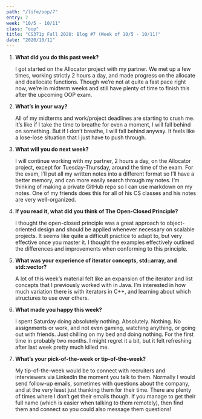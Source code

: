 ```yaml
---
path: "/life/oop/7"
entry: 7
week: "10/5 - 10/11"
class: "oop"
title: "CS371p Fall 2020: Blog #7 (Week of 10/5 - 10/11)"
date: "2020/10/11"
---
```


1. **What did you do this past week?**

   I got started on the Allocator project with my partner. We met up a few times, working strictly 2 hours a day, and made progress on the allocate and deallocate functions. Though we’re not at quite a fast pace right now, we’re in midterm weeks and still have plenty of time to finish this after the upcoming OOP exam.

1. **What’s in your way?**

   All of my midterms and work/project deadlines are starting to crush me. It’s like if I take the time to breathe for even a moment, I will fall behind on something. But if I don’t breathe, I will fall behind anyway. It feels like a lose-lose situation that I just have to push through.

1. **What will you do next week?**

   I will continue working with my partner, 2 hours a day, on the Allocator project, except for Tuesday-Thursday, around the time of the exam. For the exam, I’ll put all my written notes into a different format so I’ll have a better memory, and can more easily search through my notes. I’m thinking of making a private GitHub repo so I can use markdown on my notes. One of my friends does this for all of his CS classes and his notes are very well-organized.

1. **If you read it, what did you think of The Open-Closed Principle?**

   I thought the open-closed principle was a great approach to object-oriented design and should be applied whenever necessary on scalable projects. It seems like quite a difficult practice to adapt to, but very effective once you master it. I thought the examples effectively outlined the differences and improvements when conforming to this principle.

1. **What was your experience of iterator concepts, std::array, and std::vector?**

   A lot of this week’s material felt like an expansion of the iterator and list concepts that I previously worked with in Java. I’m interested in how much variation there is with iterators in C++, and learning about which structures to use over others.

1. **What made you happy this week?**

   I spent Saturday doing absolutely nothing. Absolutely. Nothing. No assignments or work, and not even gaming, watching anything, or going out with friends. Just chilling on my bed and doing nothing. For the first time in probably two months. I might regret it a bit, but it felt refreshing after last week pretty much killed me.

1. **What’s your pick-of-the-week or tip-of-the-week?**

   My tip-of-the-week would be to connect with recruiters and interviewers via LinkedIn the moment you talk to them. Normally I would send follow-up emails, sometimes with questions about the company, and at the very least just thanking them for their time. There are plenty of times where I don’t get their emails though. If you manage to get their full name (which is easier when talking to them remotely), then find them and connect so you could also message them questions!
